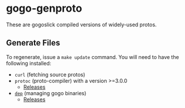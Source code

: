# gogo-genproto

These are gogoslick compiled versions of widely-used protos.

## Generate Files

To regenerate, issue a `make update` command. You will need to have the following installed:
- `curl` (fetching source protos)
- `protoc` (proto-compiler) with a version >=3.0.0
    - [Releases](https://github.com/google/protobuf/releases/tag/v3.5.0)
- [`dep`](https://github.com/golang/dep) (managing gogo binaries)
    - [Releases](https://github.com/golang/dep/releases)
